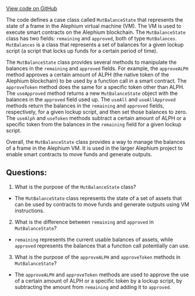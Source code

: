[View code on GitHub](https://github.com/alephium/alephium/protocol/src/main/scala/org/alephium/protocol/vm/MutBalanceState.scala)

The code defines a case class called `MutBalanceState` that represents the state of a frame in the Alephium virtual machine (VM). The VM is used to execute smart contracts on the Alephium blockchain. The `MutBalanceState` class has two fields: `remaining` and `approved`, both of type `MutBalances`. `MutBalances` is a class that represents a set of balances for a given lockup script (a script that locks up funds for a certain period of time). 

The `MutBalanceState` class provides several methods to manipulate the balances in the `remaining` and `approved` fields. For example, the `approveALPH` method approves a certain amount of ALPH (the native token of the Alephium blockchain) to be used by a function call in a smart contract. The `approveToken` method does the same for a specific token other than ALPH. The `useApproved` method returns a new `MutBalanceState` object with the balances in the `approved` field used up. The `useAll` and `useAllApproved` methods return the balances in the `remaining` and `approved` fields, respectively, for a given lockup script, and then set those balances to zero. The `useAlph` and `useToken` methods subtract a certain amount of ALPH or a specific token from the balances in the `remaining` field for a given lockup script.

Overall, the `MutBalanceState` class provides a way to manage the balances of a frame in the Alephium VM. It is used in the larger Alephium project to enable smart contracts to move funds and generate outputs.
## Questions: 
 1. What is the purpose of the `MutBalanceState` class?
- The `MutBalanceState` class represents the state of a set of assets that can be used by contracts to move funds and generate outputs using VM instructions.

2. What is the difference between `remaining` and `approved` in `MutBalanceState`?
- `remaining` represents the current usable balances of assets, while `approved` represents the balances that a function call potentially can use.

3. What is the purpose of the `approveALPH` and `approveToken` methods in `MutBalanceState`?
- The `approveALPH` and `approveToken` methods are used to approve the use of a certain amount of ALPH or a specific token by a lockup script, by subtracting the amount from `remaining` and adding it to `approved`.
